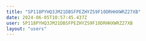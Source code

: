 ```yaml
---
title: "SP118PYHQ3JM21DBSFPEZHYZS9F10DRHHXWRZ27XB"
date: 2024-06-05T10:57:45.437Z
user: SP118PYHQ3JM21DBSFPEZHYZS9F10DRHHXWRZ27XB
layout: "users"
---
```

    